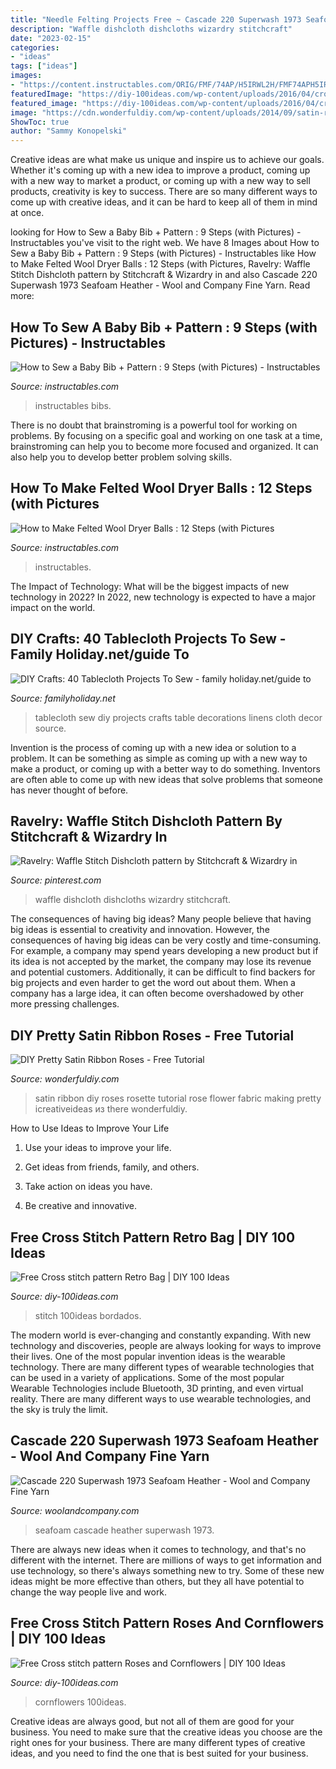 ```yaml
---
title: "Needle Felting Projects Free ~ Cascade 220 Superwash 1973 Seafoam Heather"
description: "Waffle dishcloth dishcloths wizardry stitchcraft"
date: "2023-02-15"
categories:
- "ideas"
tags: ["ideas"]
images:
- "https://content.instructables.com/ORIG/FMF/74AP/H5IRWL2H/FMF74APH5IRWL2H.jpg?frame=1&amp;width=2100"
featuredImage: "https://diy-100ideas.com/wp-content/uploads/2016/04/cross-stitch-pattern-roses-and-cornflowers-2.png"
featured_image: "https://diy-100ideas.com/wp-content/uploads/2016/04/cross-stitch-pattern-roses-and-cornflowers-2.png"
image: "https://cdn.wonderfuldiy.com/wp-content/uploads/2014/09/satin-roses.jpg"
ShowToc: true
author: "Sammy Konopelski"
---
```



Creative ideas are what make us unique and inspire us to achieve our goals. Whether it's coming up with a new idea to improve a product, coming up with a new way to market a product, or coming up with a new way to sell products, creativity is key to success. There are so many different ways to come up with creative ideas, and it can be hard to keep all of them in mind at once.

	

		
looking for How to Sew a Baby Bib + Pattern : 9 Steps (with Pictures) - Instructables you've visit to the right web. We have 8 Images about How to Sew a Baby Bib + Pattern : 9 Steps (with Pictures) - Instructables like How to Make Felted Wool Dryer Balls : 12 Steps (with Pictures, Ravelry: Waffle Stitch Dishcloth pattern by Stitchcraft &amp; Wizardry in and also Cascade 220 Superwash 1973 Seafoam Heather - Wool and Company Fine Yarn. Read more:
		
    
## How To Sew A Baby Bib + Pattern : 9 Steps (with Pictures) - Instructables

<img loading=lazy src="https://content.instructables.com/ORIG/FMF/74AP/H5IRWL2H/FMF74APH5IRWL2H.jpg?frame=1&amp;width=2100" onerror="this.onerror=null;this.src='https://tse1.mm.bing.net/th?id=OIP.ELfDB0_nYvItHykBMh8LpAHaHa&amp;pid=15.1';" alt="How to Sew a Baby Bib + Pattern : 9 Steps (with Pictures) - Instructables">

_Source: instructables.com_

>instructables bibs. 

	

There is no doubt that brainstroming is a powerful tool for working on problems. By focusing on a specific goal and working on one task at a time, brainstroming can help you to become more focused and organized. It can also help you to develop better problem solving skills.

    
## How To Make Felted Wool Dryer Balls : 12 Steps (with Pictures

<img loading=lazy src="https://content.instructables.com/ORIG/FEQ/K01O/H231Z3N5/FEQK01OH231Z3N5.jpg?frame=1&amp;width=2100" onerror="this.onerror=null;this.src='https://tse3.mm.bing.net/th?id=OIP.HMMsQ8_WvlfDzO1Ukw8_TQHaFj&amp;pid=15.1';" alt="How to Make Felted Wool Dryer Balls : 12 Steps (with Pictures">

_Source: instructables.com_

>instructables. 

	

The Impact of Technology: What will be the biggest impacts of new technology in 2022?
In 2022, new technology is expected to have a major impact on the world.

    
## DIY Crafts: 40 Tablecloth Projects To Sew - Family Holiday.net/guide To

<img loading=lazy src="http://www.familyholiday.net/wp-content/uploads/2016/08/Tablecloth-Projects-To-Sew-12.jpg" onerror="this.onerror=null;this.src='https://tse3.mm.bing.net/th?id=OIP.jAREyc2TteqiI5H_UhLJ2gHaLH&amp;pid=15.1';" alt="DIY Crafts: 40 Tablecloth Projects To Sew - family holiday.net/guide to">

_Source: familyholiday.net_

>tablecloth sew diy projects crafts table decorations linens cloth decor source. 

	

Invention is the process of coming up with a new idea or solution to a problem. It can be something as simple as coming up with a new way to make a product, or coming up with a better way to do something. Inventors are often able to come up with new ideas that solve problems that someone has never thought of before.

    
## Ravelry: Waffle Stitch Dishcloth Pattern By Stitchcraft &amp; Wizardry In

<img loading=lazy src="https://i.pinimg.com/736x/a2/a0/b9/a2a0b9f1c15841cff7d799b992692fcb.jpg" onerror="this.onerror=null;this.src='https://tse3.mm.bing.net/th?id=OIP.X-epWjF_x4epnR7tpek9XgHaHa&amp;pid=15.1';" alt="Ravelry: Waffle Stitch Dishcloth pattern by Stitchcraft &amp; Wizardry in">

_Source: pinterest.com_

>waffle dishcloth dishcloths wizardry stitchcraft. 

	

The consequences of having big ideas?
Many people believe that having big ideas is essential to creativity and innovation. However, the consequences of having big ideas can be very costly and time-consuming. For example, a company may spend years developing a new product but if its idea is not accepted by the market, the company may lose its revenue and potential customers. Additionally, it can be difficult to find backers for big projects and even harder to get the word out about them. When a company has a large idea, it can often become overshadowed by other more pressing challenges.

    
## DIY Pretty Satin Ribbon Roses - Free Tutorial

<img loading=lazy src="https://cdn.wonderfuldiy.com/wp-content/uploads/2014/09/satin-roses.jpg" onerror="this.onerror=null;this.src='https://tse2.mm.bing.net/th?id=OIP.t2CjqrhqvIJsUJ8vPYd5FQHaFs&amp;pid=15.1';" alt="DIY Pretty Satin Ribbon Roses - Free Tutorial">

_Source: wonderfuldiy.com_

>satin ribbon diy roses rosette tutorial rose flower fabric making pretty icreativeideas из there wonderfuldiy. 

	

How to Use Ideas to Improve Your Life
1. Use your ideas to improve your life.
2. Get ideas from friends, family, and others.

3. Take action on ideas you have.

4. Be creative and innovative.

    
## Free Cross Stitch Pattern Retro Bag | DIY 100 Ideas

<img loading=lazy src="https://diy-100ideas.com/wp-content/uploads/2015/05/Cross-stitch-pattern-Retro-Bag-7.jpg" onerror="this.onerror=null;this.src='https://tse4.mm.bing.net/th?id=OIP.TLN47R6En0NnHJWBPpMfzgHaKe&amp;pid=15.1';" alt="Free Cross stitch pattern Retro Bag | DIY 100 Ideas">

_Source: diy-100ideas.com_

>stitch 100ideas bordados. 

	

The modern world is ever-changing and constantly expanding. With new technology and discoveries, people are always looking for ways to improve their lives. One of the most popular invention ideas is the wearable technology. There are many different types of wearable technologies that can be used in a variety of applications. Some of the most popular Wearable Technologies include Bluetooth, 3D printing, and even virtual reality. There are many different ways to use wearable technologies, and the sky is truly the limit.

    
## Cascade 220 Superwash 1973 Seafoam Heather - Wool And Company Fine Yarn

<img loading=lazy src="https://cdn.shoplightspeed.com/shops/605874/files/24106471/cascade-cascade-220-superwash-1973-seafoam-heather.jpg" onerror="this.onerror=null;this.src='https://tse4.mm.bing.net/th?id=OIP.pHV7302r1z10SJwf-V9tJwHaHa&amp;pid=15.1';" alt="Cascade 220 Superwash 1973 Seafoam Heather - Wool and Company Fine Yarn">

_Source: woolandcompany.com_

>seafoam cascade heather superwash 1973. 

	

There are always new ideas when it comes to technology, and that's no different with the internet. There are millions of ways to get information and use technology, so there's always something new to try. Some of these new ideas might be more effective than others, but they all have potential to change the way people live and work.

    
## Free Cross Stitch Pattern Roses And Cornflowers | DIY 100 Ideas

<img loading=lazy src="https://diy-100ideas.com/wp-content/uploads/2016/04/cross-stitch-pattern-roses-and-cornflowers-2.png" onerror="this.onerror=null;this.src='https://tse4.mm.bing.net/th?id=OIP.-gbuFSMhjlhDE9-KL2jElgHaLc&amp;pid=15.1';" alt="Free Cross stitch pattern Roses and Cornflowers | DIY 100 Ideas">

_Source: diy-100ideas.com_

>cornflowers 100ideas. 

	

Creative ideas are always good, but not all of them are good for your business. You need to make sure that the creative ideas you choose are the right ones for your business. There are many different types of creative ideas, and you need to find the one that is best suited for your business.

